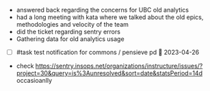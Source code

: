 - answered back regarding the concerns for UBC old analytics
- had a long meeting with kata where we talked about the old epics, methodologies and velocity of the team
- did the ticket regarding sentry errors
- Gathering data for old analytics usage
- [ ] #task test notification for commons / pensieve pd 📅 2023-04-26

- check https://sentry.insops.net/organizations/instructure/issues/?project=30&query=is%3Aunresolved&sort=date&statsPeriod=14d occasioanlly